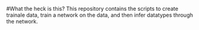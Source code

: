 
#What the heck is this?
This repository contains the scripts to create trainale data, train a network on the data, and then infer datatypes through the network.
